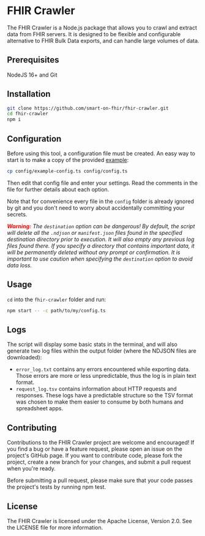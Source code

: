 # FHIR Crawler
The FHIR Crawler is a Node.js package that allows you to crawl and extract data
from FHIR servers. It is designed to be flexible and configurable alternative to
FHIR Bulk Data exports, and can handle large volumes of data.

## Prerequisites
NodeJS 16+ and Git

## Installation
```sh
git clone https://github.com/smart-on-fhir/fhir-crawler.git
cd fhir-crawler
npm i
```

## Configuration
Before using this tool, a configuration file must be created. An easy way to start
is to make a copy of the provided [example](./config/example-config.ts):
```sh
cp config/example-config.ts config/config.ts
```
Then edit that config file and enter your settings. Read the comments in the
file for further details about each option.

Note that for convenience every file in the `config` folder is already ignored
by git and you don't need to worry about accidentally committing your secrets.

*<b style="color:#F00">Warning:</b> The `destination` option can be dangerous!
By default, the script will delete all the `.ndjson` or `manifest.json` files
found in the specified destination directory prior to execution. It will also
empty any previous log files found there. If you specify a directory that contains
important data, it will be permanently deleted without any prompt or confirmation.
It is important to use caution when specifying the `destination` option to avoid data loss.*


## Usage
`cd` into the `fhir-crawler` folder and run:
```sh
npm start -- -c path/to/my/config.ts
```

## Logs
The script will display some basic stats in the terminal, and will also generate 
two log files within the output folder (where the NDJSON files are downloaded):
- `error_log.txt` contains any errors encountered while exporting data. Those errors are
  more or less unpredictable, thus the log is in plain text format.
- `request_log.tsv` contains information about HTTP requests and responses.
  These logs have a predictable structure so the TSV format was chosen to make them
  easier to consume by both humans and spreadsheet apps.

## Contributing
Contributions to the FHIR Crawler project are welcome and encouraged! If you find
a bug or have a feature request, please open an issue on the project's GitHub page.
If you want to contribute code, please fork the project, create a new branch for
your changes, and submit a pull request when you're ready.

Before submitting a pull request, please make sure that your code passes the
project's tests by running npm test.

## License
The FHIR Crawler is licensed under the Apache License, Version 2.0. See the
LICENSE file for more information.







